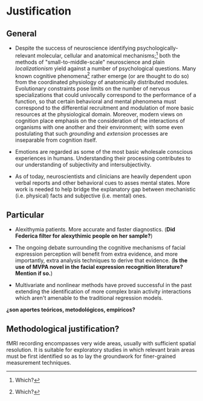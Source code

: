 # Justification

## General

<!-- necesita referencias bibliográficas -->

- Despite the success of neuroscience identifying
  psychologically-relevant molecular, cellular and anatomical
  mechanisms;[^which?] both the methods of "small-to-middle-scale"
  neuroscience and plain _localizationism_ yield against a number of
  psychological questions. Many known cognitive phenomena[^which?]
  rather emerge (or are thought to do so) from the coordinated
  physiology of anatomically distributed modules. Evolutionary
  constraints pose limits on the number of nervous specializations
  that could univocally correspond to the performance of a function,
  so that certain behavioral and mental phenomena must correspond to
  the differential recruitment and modulation of more basic resources
  at the physiological domain. Moreover, modern views on cognition
  place emphasis on the consideration of the interactions of organisms
  with one another and their environment; with some even postulating
  that such _grounding_ and _extension_ processes are inseparable from
  cognition itself.

[^which?]: Which?

- Emotions are regarded as some of the most basic wholesale conscious
  experiences in humans. Understanding their processing contributes to
  our understanding of subjectivity and intersubjectivity.

- As of today, neuroscientists and clinicians are heavily dependent
  upon verbal reports and other behavioral cues to asses mental
  states. More work is needed to help bridge the explanatory gap
  between mechanistic (i.e. physical) facts and subjective
  (i.e. mental) ones.

## Particular

- Alexithymia patients. More accurate and faster diagnostics. (__Did
  Federica filter for alexythimic people on her sample?__)

- The ongoing debate surrounding the cognitive mechanisms of facial
  expression perception will benefit from extra evidence, and more
  importantly, extra analysis techniques to derive that evidence. (__Is
  the use of MVPA novel in the facial expression recognition
  literature? Mention if so.__)

- Multivariate and nonlinear methods have proved successful in the
  past extending the identification of more complex brain activity
  interactions which aren't amenable to the traditional regression
  models.

__¿son aportes teóricos, metodológicos, empíricos?__

## Methodological justification?

fMRI recording encompasses very wide areas, usually with sufficient
spatial resolution. It is suitable for exploratory studies in which
relevant brain areas must be first identified so as to lay the
groundwork for finer-grained measurement techniques.
